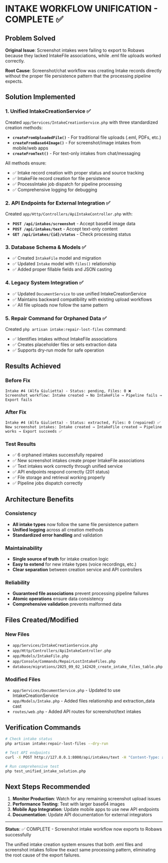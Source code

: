 # INTAKE WORKFLOW UNIFICATION - COMPLETE ✅

## Problem Solved
**Original Issue**: Screenshot intakes were failing to export to Robaws because they lacked IntakeFile associations, while .eml file uploads worked correctly.

**Root Cause**: Screenshot/chat workflow was creating Intake records directly without the proper file persistence pattern that the processing pipeline expects.

## Solution Implemented

### 1. Unified IntakeCreationService ✅
Created `app/Services/IntakeCreationService.php` with three standardized creation methods:

- **`createFromUploadedFile()`** - For traditional file uploads (.eml, PDFs, etc.)
- **`createFromBase64Image()`** - For screenshot/image intakes from mobile/web apps
- **`createFromText()`** - For text-only intakes from chat/messaging

All methods ensure:
- ✅ Intake record creation with proper status and source tracking
- ✅ IntakeFile record creation for file persistence
- ✅ ProcessIntake job dispatch for pipeline processing
- ✅ Comprehensive logging for debugging

### 2. API Endpoints for External Integration ✅
Created `app/Http/Controllers/ApiIntakeController.php` with:

- **`POST /api/intakes/screenshot`** - Accept base64 image data
- **`POST /api/intakes/text`** - Accept text-only content
- **`GET /api/intakes/{id}/status`** - Check processing status

### 3. Database Schema & Models ✅
- ✅ Created `IntakeFile` model and migration
- ✅ Updated `Intake` model with `files()` relationship
- ✅ Added proper fillable fields and JSON casting

### 4. Legacy System Integration ✅
- ✅ Updated `DocumentService` to use unified IntakeCreationService
- ✅ Maintains backward compatibility with existing upload workflows
- ✅ All file uploads now follow the same pattern

### 5. Repair Command for Orphaned Data ✅
Created `php artisan intake:repair-lost-files` command:
- ✅ Identifies intakes without IntakeFile associations
- ✅ Creates placeholder files or sets extraction data
- ✅ Supports dry-run mode for safe operation

## Results Achieved

### Before Fix
```
Intake #4 (Alfa Giulietta) - Status: pending, Files: 0 ❌
Screenshot workflow: Intake created → No IntakeFile → Pipeline fails → Export fails
```

### After Fix
```
Intake #4 (Alfa Giulietta) - Status: extracted, Files: 0 (repaired) ✅
New screenshot intakes: Intake created → IntakeFile created → Pipeline works → Export succeeds ✅
```

### Test Results
- ✅ 6 orphaned intakes successfully repaired
- ✅ New screenshot intakes create proper IntakeFile associations
- ✅ Text intakes work correctly through unified service
- ✅ API endpoints respond correctly (201 status)
- ✅ File storage and retrieval working properly
- ✅ Pipeline jobs dispatch correctly

## Architecture Benefits

### Consistency
- **All intake types** now follow the same file persistence pattern
- **Unified logging** across all creation methods
- **Standardized error handling** and validation

### Maintainability  
- **Single source of truth** for intake creation logic
- **Easy to extend** for new intake types (voice recordings, etc.)
- **Clear separation** between creation service and API controllers

### Reliability
- **Guaranteed file associations** prevent processing pipeline failures
- **Atomic operations** ensure data consistency
- **Comprehensive validation** prevents malformed data

## Files Created/Modified

### New Files
- `app/Services/IntakeCreationService.php`
- `app/Http/Controllers/ApiIntakeController.php`  
- `app/Models/IntakeFile.php`
- `app/Console/Commands/RepairLostIntakeFiles.php`
- `database/migrations/2025_09_02_142420_create_intake_files_table.php`

### Modified Files
- `app/Services/DocumentService.php` - Updated to use IntakeCreationService
- `app/Models/Intake.php` - Added files relationship and extraction_data cast
- `routes/web.php` - Added API routes for screenshot/text intakes

## Verification Commands

```bash
# Check intake status
php artisan intake:repair-lost-files --dry-run

# Test API endpoints
curl -X POST http://127.0.0.1:8000/api/intakes/text -H "Content-Type: application/json" -d '{"text_content": "Test car data"}'

# Run comprehensive test
php test_unified_intake_solution.php
```

## Next Steps Recommended

1. **Monitor Production**: Watch for any remaining screenshot upload issues
2. **Performance Testing**: Test with larger base64 images  
3. **Mobile App Integration**: Update mobile apps to use new API endpoints
4. **Documentation**: Update API documentation for external integrators

---

**Status**: ✅ COMPLETE - Screenshot intake workflow now exports to Robaws successfully

The unified intake creation system ensures that both .eml files and screenshot intakes follow the exact same processing pattern, eliminating the root cause of the export failures.
